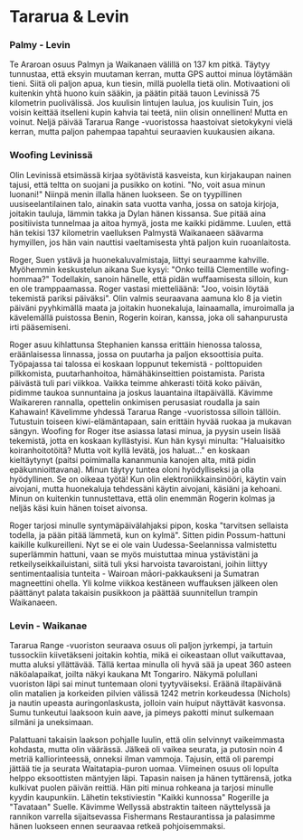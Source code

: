 # Tararua & Levin

### Palmy - Levin

Te Araroan osuus Palmyn ja Waikanaen välillä on 137 km pitkä. Täytyy tunnustaa, että eksyin muutaman kerran, mutta GPS auttoi minua löytämään tieni. Siitä oli paljon apua, kun tiesin, millä puolella tietä olin. Motivaationi oli kuitenkin yhtä huono kuin sääkin, ja päätin pitää tauon Levinissä 75 kilometrin puolivälissä. Jos kuulisin lintujen laulua, jos kuulisin Tuin, jos voisin keittää itselleni kupin kahvia tai teetä, niin olisin onnellinen! Mutta en voinut. Neljä päivää Tararua Range -vuoristossa haastoivat sietokykyni vielä kerran, mutta paljon pahempaa tapahtui seuraavien kuukausien aikana.

### Woofing Levinissä

Olin Levinissä etsimässä kirjaa syötävistä kasveista, kun kirjakaupan nainen tajusi, että teltta on suojani ja pusikko on kotini. "No, voit asua minun luonani!" Niinpä menin illalla hänen luokseen. Se on tyypillinen uusiseelantilainen talo, ainakin sata vuotta vanha, jossa on satoja kirjoja, joitakin tauluja, lämmin takka ja Dylan hänen kissansa. Sue pitää aina positiivista tunnelmaa ja aitoa hymyä, josta me kaikki pidämme. Luulen, että hän tekisi 137 kilometrin vaelluksen Palmystä Waikanaeen säävarma hymyillen, jos hän vain nauttisi vaeltamisesta yhtä paljon kuin ruoanlaitosta.

Roger, Suen ystävä ja huonekaluvalmistaja, liittyi seuraamme kahville. Myöhemmin keskustelun aikana Sue kysyi: "Onko teillä Clementille wofing-hommaa?" Todellakin, sanoin hänelle, että pidän wuffaamisesta silloin, kun en ole tramppaamassa. Roger vastasi mietteliäänä: "Joo, voisin löytää tekemistä pariksi päiväksi". Olin valmis seuraavana aamuna klo 8 ja vietin päiväni pyyhkimällä maata ja joitakin huonekaluja, lainaamalla, imuroimalla ja kävelemällä puistossa Benin, Rogerin koiran, kanssa, joka oli sahanpurusta irti pääsemiseni.

Roger asuu kihlattunsa Stephanien kanssa erittäin hienossa talossa, eräänlaisessa linnassa, jossa on puutarha ja paljon eksoottisia puita. Työpajassa tai talossa ei koskaan loppunut tekemistä - polttopuiden pilkkomista, puutarhanhoitoa, hämähäkinseittien poistamista. Parista päivästä tuli pari viikkoa. Vaikka teimme ahkerasti töitä koko päivän, pidimme taukoa sunnuntaina ja joskus lauantaina iltapäivällä. Kävimme Waikareren rannalla, opettelin onkimisen perusasiat roudalla ja sain Kahawain! Kävelimme yhdessä Tararua Range -vuoristossa silloin tällöin. Tutustuin toiseen kiwi-elämäntapaan, sain erittäin hyvää ruokaa ja mukavan sängyn. Woofing for Roger itse asiassa latasi minua, ja pyysin usein lisää tekemistä, jotta en koskaan kyllästyisi. Kun hän kysyi minulta: "Haluaisitko koiranhoitotöitä? Mutta voit kyllä levätä, jos haluat..." en koskaan kieltäytynyt (paitsi poimimalla kananmunia kanojen alta, mitä pidin epäkunnioittavana). Minun täytyy tuntea oloni hyödylliseksi ja olla hyödyllinen. Se on oikeaa työtä! Kun olin elektroniikkainsinööri, käytin vain aivojani, mutta huonekaluja tehdessäni käytin aivojani, käsiäni ja kehoani. Minun on kuitenkin tunnustettava, että olin enemmän Rogerin kolmas ja neljäs käsi kuin hänen toiset aivonsa.

Roger tarjosi minulle syntymäpäivälahjaksi pipon, koska "tarvitsen sellaista todella, ja pään pitää lämmetä, kun on kylmä". Sitten pidin Possum-hattuni kaikille kulkureilleni. Nyt se ei ole vain Uudessa-Seelannissa valmistettu superlämmin hattuni, vaan se myös muistuttaa minua ystävistäni ja retkeilyseikkailuistani, siitä tuli yksi harvoista tavaroistani, joihin liittyy sentimentaalisia tunteita - Wairoan māori-pakkaukseni ja Sumatran magneettini ohella. Yli kolme viikkoa kestäneen wuffauksen jälkeen olen päättänyt palata takaisin pusikkoon ja päättää suunnitellun trampin Waikanaeen.

### Levin - Waikanae

Tararua Range -vuoriston seuraava osuus oli paljon jyrkempi, ja tartuin tussockiin kiivetäkseni joitakin kohtia, mikä ei oikeastaan ollut vaikuttavaa, mutta aluksi yllättävää. Tällä kertaa minulla oli hyvä sää ja upeat 360 asteen näköalapaikat, joilta näkyi kaukana Mt Tongariro. Näkymä polullani vuoriston läpi sai minut tuntemaan oloni tyytyväiseksi. Eräänä iltapäivänä olin matalien ja korkeiden pilvien välissä 1242 metrin korkeudessa (Nichols) ja nautin upeasta auringonlaskusta, jolloin vain huiput näyttävät kasvonsa. Sumu tunkeutui laaksoon kuin aave, ja pimeys pakotti minut sulkemaan silmäni ja uneksimaan.

Palattuani takaisin laakson pohjalle luulin, että olin selvinnyt vaikeimmasta kohdasta, mutta olin väärässä. Jälkeä oli vaikea seurata, ja putosin noin 4 metriä kalliorinteessä, onneksi ilman vammoja. Tajusin, että oli parempi jättää tie ja seurata Waitatapia-puron uomaa. Viimeinen osuus oli lopulta helppo eksoottisten mäntyjen läpi. Tapasin naisen ja hänen tyttärensä, jotka kulkivat puolen päivän reittiä. Hän piti minua rohkeana ja tarjosi minulle kyydin kaupunkiin. Lähetin tekstiviestin "Kaikki kunnossa" Rogerille ja "Tavataan" Suelle. Kävimme Wellyssä abstraktin taiteen näyttelyssä ja rannikon varrella sijaitsevassa Fishermans Restaurantissa ja palasimme hänen luokseen ennen seuraavaa retkeä pohjoisemmaksi.
